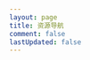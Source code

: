 ```yaml
---
layout: page
title: 资源导航
comment: false
lastUpdated: false
---
```


<Nav/>

<script lang="ts" setup>
    import Nav from './nav.vue';
</script>

<style lang="scss" scoped>

</style>
